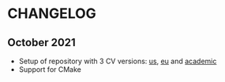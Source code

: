 # CHANGELOG

## October 2021

- Setup of repository with 3 CV versions: [us](src/us.tex), [eu](src/eu.tex) and [academic](src/academic.tex)
- Support for CMake